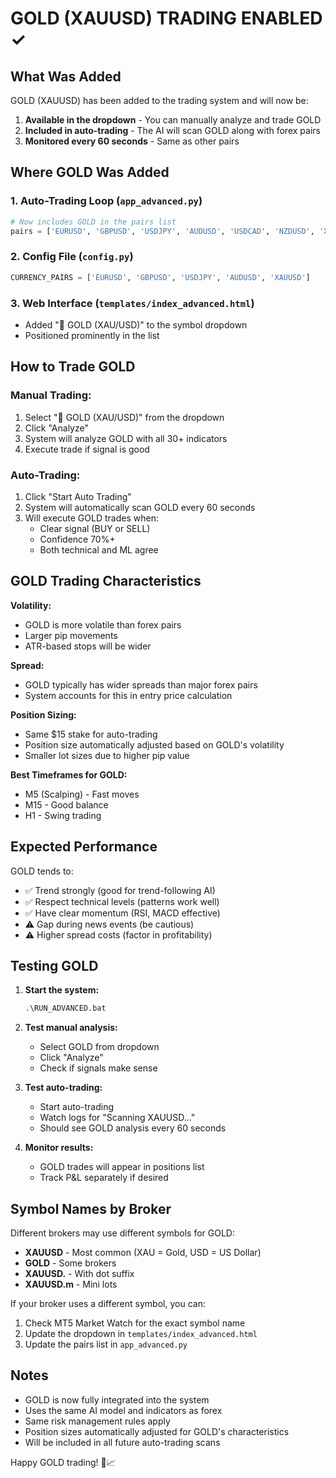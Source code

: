 # GOLD (XAUUSD) TRADING ENABLED ✓

## What Was Added

GOLD (XAUUSD) has been added to the trading system and will now be:

1. **Available in the dropdown** - You can manually analyze and trade GOLD
2. **Included in auto-trading** - The AI will scan GOLD along with forex pairs
3. **Monitored every 60 seconds** - Same as other pairs

## Where GOLD Was Added

### 1. Auto-Trading Loop (`app_advanced.py`)
```python
# Now includes GOLD in the pairs list
pairs = ['EURUSD', 'GBPUSD', 'USDJPY', 'AUDUSD', 'USDCAD', 'NZDUSD', 'XAUUSD']
```

### 2. Config File (`config.py`)
```python
CURRENCY_PAIRS = ['EURUSD', 'GBPUSD', 'USDJPY', 'AUDUSD', 'XAUUSD']
```

### 3. Web Interface (`templates/index_advanced.html`)
- Added "🥇 GOLD (XAU/USD)" to the symbol dropdown
- Positioned prominently in the list

## How to Trade GOLD

### Manual Trading:
1. Select "🥇 GOLD (XAU/USD)" from the dropdown
2. Click "Analyze"
3. System will analyze GOLD with all 30+ indicators
4. Execute trade if signal is good

### Auto-Trading:
1. Click "Start Auto Trading"
2. System will automatically scan GOLD every 60 seconds
3. Will execute GOLD trades when:
   - Clear signal (BUY or SELL)
   - Confidence 70%+
   - Both technical and ML agree

## GOLD Trading Characteristics

**Volatility:**
- GOLD is more volatile than forex pairs
- Larger pip movements
- ATR-based stops will be wider

**Spread:**
- GOLD typically has wider spreads than major forex pairs
- System accounts for this in entry price calculation

**Position Sizing:**
- Same $15 stake for auto-trading
- Position size automatically adjusted based on GOLD's volatility
- Smaller lot sizes due to higher pip value

**Best Timeframes for GOLD:**
- M5 (Scalping) - Fast moves
- M15 - Good balance
- H1 - Swing trading

## Expected Performance

GOLD tends to:
- ✅ Trend strongly (good for trend-following AI)
- ✅ Respect technical levels (patterns work well)
- ✅ Have clear momentum (RSI, MACD effective)
- ⚠️ Gap during news events (be cautious)
- ⚠️ Higher spread costs (factor in profitability)

## Testing GOLD

1. **Start the system:**
   ```cmd
   .\RUN_ADVANCED.bat
   ```

2. **Test manual analysis:**
   - Select GOLD from dropdown
   - Click "Analyze"
   - Check if signals make sense

3. **Test auto-trading:**
   - Start auto-trading
   - Watch logs for "Scanning XAUUSD..."
   - Should see GOLD analysis every 60 seconds

4. **Monitor results:**
   - GOLD trades will appear in positions list
   - Track P&L separately if desired

## Symbol Names by Broker

Different brokers may use different symbols for GOLD:
- **XAUUSD** - Most common (XAU = Gold, USD = US Dollar)
- **GOLD** - Some brokers
- **XAUUSD.** - With dot suffix
- **XAUUSD.m** - Mini lots

If your broker uses a different symbol, you can:
1. Check MT5 Market Watch for the exact symbol name
2. Update the dropdown in `templates/index_advanced.html`
3. Update the pairs list in `app_advanced.py`

## Notes

- GOLD is now fully integrated into the system
- Uses the same AI model and indicators as forex
- Same risk management rules apply
- Position sizes automatically adjusted for GOLD's characteristics
- Will be included in all future auto-trading scans

Happy GOLD trading! 🥇📈
